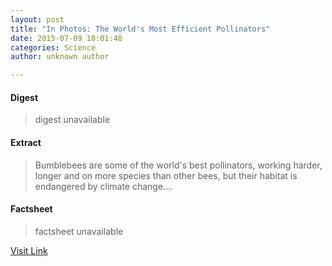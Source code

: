 ```yaml
---
layout: post
title: "In Photos: The World's Most Efficient Pollinators"
date: 2015-07-09 18:01:48
categories: Science
author: unknown author

---
```



#### Digest
>digest unavailable

#### Extract
>Bumblebees are some of the world's best pollinators, working harder, longer and on more species than other bees, but their habitat is endangered by climate change....

#### Factsheet
>factsheet unavailable

[Visit Link](http://www.livescience.com/51488-photos-worlds-best-pollinators.html)


